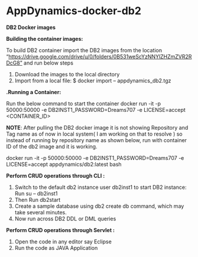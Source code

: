 # AppDynamics-docker-db2

<b>DB2 Docker images</b>

<b>Building the container images:</b>

To build DB2 container import the DB2 images from the location “https://drive.google.com/drive/u/0/folders/0B531weScYzNNYlZHZmZVR2RDcG8” and run below steps

1. Download the images to the local directory
2. Import from a local file:
$ docker import – appdynamics_db2.tgz

<b>.Running a Container:</b>

Run the below command to start the container
docker run -it -p 50000:50000 -e DB2INST1_PASSWORD=Dreams707 -e LICENSE=accept  <CONTAINER_ID>

<b>NOTE</b>: After pulling the DB2 docker image it is not showing Repository and Tag name as of now in local system( I am working on that to resolve ) so instead of running by repository name as shown below, run with container ID of the db2 image and it is working. 

docker run -it -p 50000:50000 -e DB2INST1_PASSWORD=Dreams707 -e LICENSE=accept appdynamics/db2:latest bash

<b>Perform CRUD operations through CLI :</b>

1. Switch to the default db2 instance user db2inst1 to start DB2 instance: Run su – db2inst1
2. Then Run db2start
3. Create a sample database using db2 create db  command, which may take several minutes.
4. Now run across DB2 DDL or DML queries

<b>Perform CRUD operations through Servlet :</b>

1. Open the code in any editor say Eclipse
2. Run the code as JAVA Application 
